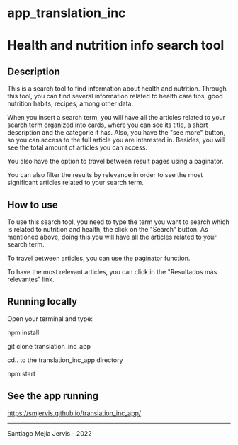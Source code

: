 # app_translation_inc

 
# Health and nutrition info search tool


## Description
This is a search tool to find information about health and nutrition. Through this tool, you can find several information related to health care tips, good nutrition habits, recipes, among other data.

When you insert a search term, you will have all the articles related to your search term organized into cards, where you can see its title, a short description and the categorie it has. Also, you have the "see more" button, so you can access to the full article you are interested in. Besides, you will see the total amount of articles you can access.

You also have the option to travel between result pages using a paginator.

You can also filter the results by relevance in order to see the most significant articles related to your search term.


## How to use
To use this search tool, you need to type the term you want to search which is related to nutrition and health, the click on the "Search" button. As mentioned above, doing this you will have all the articles related to your search term. 

To travel between articles, you can use the paginator function.

To have the most relevant articles, you can click in the "Resultados más relevantes" link.


## Running locally

Open your terminal and type:

npm install

git clone translation_inc_app

cd.. to the translation_inc_app directory

npm start


## See the app running
https://smjervis.github.io/translation_inc_app/




----------------------------------------------------------------
Santiago Mejía Jervis - 2022